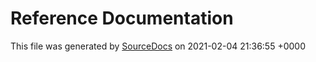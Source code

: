 # Reference Documentation

This file was generated by [SourceDocs](https://github.com/eneko/SourceDocs) on 2021-02-04 21:36:55 +0000